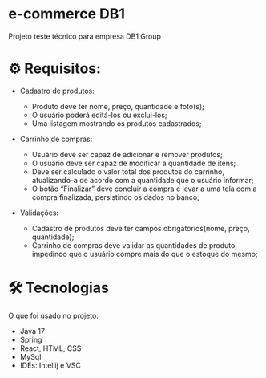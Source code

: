 # e-commerce DB1

Projeto teste técnico para empresa DB1 Group

# ⚙️ Requisitos:
  * Cadastro de produtos:
    * Produto deve ter nome, preço, quantidade e foto(s);
    * O usuário poderá editá-los ou exclui-los;
    * Uma listagem mostrando os produtos cadastrados;
    
  *	Carrinho de compras:
    * Usuário deve ser capaz de adicionar e remover produtos;
    * O usuário deve ser capaz de modificar a quantidade de itens;
    * Deve ser calculado o valor total dos produtos do carrinho, atualizando-a de acordo com a quantidade que o usuário informar;
    * O botão “Finalizar” deve concluir a compra e levar a uma tela com a compra finalizada, persistindo os dados no banco;
    
  * Validações:
    * Cadastro de produtos deve ter campos obrigatórios(nome, preço, quantidade);
    * Carrinho de compras deve validar as quantidades de produto, impedindo que o usuário compre mais do que o estoque do mesmo;



# 🛠 Tecnologias
  O que foi usado no projeto:
  
* Java 17
* Spring
* React, HTML, CSS
* MySql
* IDEs: Intellij e VSC
